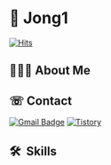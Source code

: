 # 👋 Jong1
[![Hits](https://hits.seeyoufarm.com/api/count/incr/badge.svg?url=https%3A%2F%2Fgithub.com%2Fdonsonioc2010&count_bg=%2379C83D&title_bg=%23555555&icon=&icon_color=%23E7E7E7&title=hits&edge_flat=false)](https://hits.seeyoufarm.com)
## 🧑🏻‍💻 About Me
## ☏ Contact
[![Gmail Badge](https://img.shields.io/badge/-Gmail-d14836?style=round&logo=Gmail&logoColor=white&link=mailto:whddnjs822@gmail.com)](mailto:whddnjs822@gmail.com) 
<a href="https://devjong12.tistory.com/"><img alt="Tistory" src ="https://img.shields.io/badge/Tistory-ff6a00?style=flat&logo=Tistory&logoColor=white"/></a>
## 🛠  Skills

<!--
**donsonioc2010/donsonioc2010** is a ✨ _special_ ✨ repository because its `README.md` (this file) appears on your GitHub profile.

Here are some ideas to get you started:

- 🔭 I’m currently working on ...
- 🌱 I’m currently learning ...
- 👯 I’m looking to collaborate on ...
- 🤔 I’m looking for help with ...
- 💬 Ask me about ...
- 📫 How to reach me: ...
- 😄 Pronouns: ...
- ⚡ Fun fact: ...
-->
